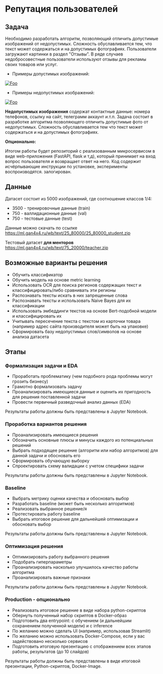 # Репутация пользователей

## Задача
Необходимо разработать алгоритм, позволяющий отличить допустимые изображений от недопустимых. Сложность обуславливается тем, что текст может содержаться и на допустимых фотографиях.
Пользователи загружают картинки в раздел "Отзывы". В ряде случаев недобросовестные пользователи используют отзывы для рекламы своих товаров или услуг.

- Примеры допустимых изображений:

<a href="https://zenclass-files-hot-01.storage.yandexcloud.net/70935a27-1520-4e15-9a0c-9a7e5980e291.png">![Foo](https://zenclass-files-hot-01.storage.yandexcloud.net/70935a27-1520-4e15-9a0c-9a7e5980e291.png)</a>
- Примеры недопустимых изображений:

<a href="https://zenclass-files-hot-01.storage.yandexcloud.net/77a4e864-b9c8-461f-b8b1-be1a2af5e9a2.png">![Foo](https://zenclass-files-hot-01.storage.yandexcloud.net/77a4e864-b9c8-461f-b8b1-be1a2af5e9a2.png)</a>

**Недопустимых изображения** содержат контактные данные: номера телефонов, ссылку на сайт, телеграмм аккаунт и.т.п. Задача состоит в разработке алгоритма позволяющего отличить допустимые фото от недопустимых. Сложность обуславливается тем что текст может содержаться и на допустимых фотографиях.

**Опционально:**

Итогом работы будет репозиторий с реализованным микросервисом в виде web-приложения (FastAPI, flask и т,д), который принимает на вход вопрос пользователя и возвращает ответ на него. Код содержит исчёрпывающие инструкции по установке, эксперименты воспроизводятся.
залогирован.

## Данные

Датасет состоит из 5000 изображений, где соотношение классов 1/4:
- 3500 - тренировочные данные (train)
- 750 - валлидационные данные (val)
- 750 - тестовые данные (test)

Данные можно скачать по ссылке https://ml.gan4x4.ru/wb/text/25_80000/25_80000_student.zip

Тестовый датасет **для менторов** https://ml.gan4x4.ru/wb/text/75_20000/teacher.zip

## Возможные варианты решения

- Обучить классификатор
- Обучить модель на основе metric learning
- Использовать OCR для поиска регионов содержащих текст и классифицировать/либо сравнивать эти регионы
- Распознавать тексты искать в них запрещенные слова
- Распознавать тексты и использовать Naive Bayes для их классификации
- Использовать эмбеддинги текстов на основе Bert-подобной модели и классифицировать их
- Учитывать пересечение текста с текстом из карточки товара (например адрес сайта производителя может быть на упаковке)
- Сформировать базу недопустимых слов/символов на основе анализа датасета

## Этапы
### Формализация задачи и EDA
- Проработать проблематику (чем подобного рода проблемы могут грозить бизнесу)
- Грамотно формализовать задачу
- Проанализировать имеющиеся данные и оценить их пригодность для решения поставленной задачи
- Провести первичный разведочный анализ данных (EDA)

Результаты работы должны быть представлены в Jupyter Notebook.

### Проработка вариантов решения
- Проанализировать имеющиеся решения
- Обозначить основные плюсы и минусы каждого из потенциальных решений
- Выбрать подходящее решение (алгоритм или набор алгоритмов) для данной задачи и обосновать его
- Сформировать обучающую выборку
- Спроектировать схему валидации с учетом специфики задачи

Результаты работы должны быть представлены в Jupyter Notebook.

### Baseline
- Выбрать метрику оценки качества и обосновать выбор
- Разработать baseline (может быть несколько алгоритмов)
- Реализовать выбранное решение/я
- Протестировать работу baseline
- Выбрать итоговое решение для дальнейшей оптимизации и обосновать выбор

Результаты работы должны быть представлены в Jupyter Notebook.

### Оптимизация решения
- Оптимизировать работу выбранного решения
- Подобрать гиперпараметры
- Проанализировать насколько улучшилось качество работы алгоритма
- Проанализировать важные признаки

Результаты работы должны быть представлены в Jupyter Notebook.

### Production - опционально
- Реализовать итоговое решение в виде набора python-скриптов
- Обернуть полученный набор скриптов в Docker-образ
- Подготовить два entrypoint: с обучением (и дальнейшим сохранением полученной модели) и с inference
- По желанию можно сделать UI (например, использовав Streamlit)
- По желанию можно использовать Docker-Compose, если у вас задействовано несколько сервисов
- Подготовить итоговую презентацию с отображением всех этапов работы, результатов (до 10 слайдов)

Результаты работы должны быть представлены в виде итоговой презентации, Python-скриптов, Docker-Image.
